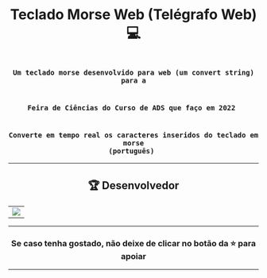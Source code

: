 # <p align="center"> Teclado Morse Web (Telégrafo Web) 💻</p> 

### <div align="center"><code> Um teclado morse desenvolvido para web (um convert string) para a </code></div>
### <div align="center"><code> Feira de Ciências do Curso de ADS que faço em 2022 </code></div>
### <div align="center"><code> Converte em tempo real os caracteres inseridos do teclado em morse (português) </code></div>
 

-------------------------------------------------------------------------------------------------------------------------------------------

## <p align="center"> 🏆 Desenvolvedor </p> 

<table align="center">
	<tr>
		<td>
            <a href="https://github.com/GR-sh/teclado-morse-web/graphs/contributors">
              <img src="https://contrib.rocks/image?repo=GR-sh/teclado-morse-web" />
            </a>
        </td>
	</tr>
</table>

----------------------------------------------------------

### <p align="center"> Se caso tenha gostado, não deixe de clicar no botão da ⭐ para apoiar </p>

----------------------------------------------------------
